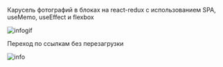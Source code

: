 Карусель фотографий в блоках на react-redux с использованием SPA, useMemo, useEffect и flexbox

![infogif](https://user-images.githubusercontent.com/75454363/113851739-7b0fdd00-97a4-11eb-8458-0a1c15e31fe8.gif)

Переход по ссылкам без перезагрузки

![info](https://user-images.githubusercontent.com/75454363/113850779-7d256c00-97a3-11eb-94eb-6c7153b47963.gif)


